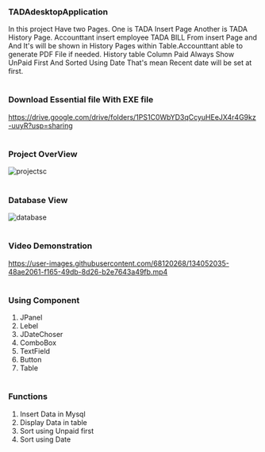 ### TADAdesktopApplication

In this project Have two Pages. One is TADA Insert Page Another is TADA History Page. Accounttant insert employee TADA BILL From insert Page and And It's will be shown in History Pages within Table.Accounttant able to generate PDF File if needed. History table Column Paid Always Show UnPaid First And Sorted Using Date That's mean Recent date will be set at first.
#

### Download Essential file With EXE file 
https://drive.google.com/drive/folders/1PS1C0WbYD3qCcyuHEeJX4r4G9kz-uuyR?usp=sharing
#

### Project OverView

![projectsc](https://user-images.githubusercontent.com/68120268/134051103-0799f54d-b300-4743-833b-9f11a81c1be8.jpg)

#

### Database View

![database](https://user-images.githubusercontent.com/68120268/134051197-b312c085-ebab-4934-8d38-04bbac7d555a.jpg)
#

### Video Demonstration

 https://user-images.githubusercontent.com/68120268/134052035-48ae2061-f165-49db-8d26-b2e7643a49fb.mp4

#

### Using Component
 1. JPanel
 2. Lebel
 3. JDateChoser
 4. ComboBox
 5. TextField
 6. Button
 7. Table

#

### Functions

 1. Insert Data in Mysql
 2. Display Data in table
 3. Sort using Unpaid first
 4. Sort using Date
